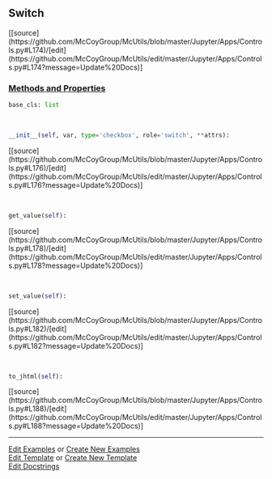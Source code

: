 ## <a id="McUtils.Jupyter.Apps.Controls.Switch">Switch</a> 
<div class="docs-source-link" markdown="1">
[[source](https://github.com/McCoyGroup/McUtils/blob/master/Jupyter/Apps/Controls.py#L174)/[edit](https://github.com/McCoyGroup/McUtils/edit/master/Jupyter/Apps/Controls.py#L174?message=Update%20Docs)]
</div>



<div class="collapsible-section">
 <div class="collapsible-section collapsible-section-header" markdown="1">
 
### <a class="collapse-link" data-toggle="collapse" href="#methods">Methods and Properties</a> <a class="float-right" data-toggle="collapse" href="#methods"><i class="fa fa-chevron-down"></i></a>

 </div>
 <div class="collapsible-section collapsible-section-body collapse" id="methods" markdown="1">

```python
base_cls: list
```
<a id="McUtils.Jupyter.Apps.Controls.Switch.__init__" class="docs-object-method">&nbsp;</a> 
```python
__init__(self, var, type='checkbox', role='switch', **attrs): 
```
<div class="docs-source-link" markdown="1">
[[source](https://github.com/McCoyGroup/McUtils/blob/master/Jupyter/Apps/Controls.py#L176)/[edit](https://github.com/McCoyGroup/McUtils/edit/master/Jupyter/Apps/Controls.py#L176?message=Update%20Docs)]
</div>

<a id="McUtils.Jupyter.Apps.Controls.Switch.get_value" class="docs-object-method">&nbsp;</a> 
```python
get_value(self): 
```
<div class="docs-source-link" markdown="1">
[[source](https://github.com/McCoyGroup/McUtils/blob/master/Jupyter/Apps/Controls.py#L178)/[edit](https://github.com/McCoyGroup/McUtils/edit/master/Jupyter/Apps/Controls.py#L178?message=Update%20Docs)]
</div>

<a id="McUtils.Jupyter.Apps.Controls.Switch.set_value" class="docs-object-method">&nbsp;</a> 
```python
set_value(self): 
```
<div class="docs-source-link" markdown="1">
[[source](https://github.com/McCoyGroup/McUtils/blob/master/Jupyter/Apps/Controls.py#L182)/[edit](https://github.com/McCoyGroup/McUtils/edit/master/Jupyter/Apps/Controls.py#L182?message=Update%20Docs)]
</div>

<a id="McUtils.Jupyter.Apps.Controls.Switch.to_jhtml" class="docs-object-method">&nbsp;</a> 
```python
to_jhtml(self): 
```
<div class="docs-source-link" markdown="1">
[[source](https://github.com/McCoyGroup/McUtils/blob/master/Jupyter/Apps/Controls.py#L188)/[edit](https://github.com/McCoyGroup/McUtils/edit/master/Jupyter/Apps/Controls.py#L188?message=Update%20Docs)]
</div>

 </div>
</div>




___

[Edit Examples](https://github.com/McCoyGroup/McUtils/edit/gh-pages/ci/examples/McUtils/Jupyter/Apps/Controls/Switch.md) or 
[Create New Examples](https://github.com/McCoyGroup/McUtils/new/gh-pages/?filename=ci/examples/McUtils/Jupyter/Apps/Controls/Switch.md) <br/>
[Edit Template](https://github.com/McCoyGroup/McUtils/edit/gh-pages/ci/docs/McUtils/Jupyter/Apps/Controls/Switch.md) or 
[Create New Template](https://github.com/McCoyGroup/McUtils/new/gh-pages/?filename=ci/docs/templates/McUtils/Jupyter/Apps/Controls/Switch.md) <br/>
[Edit Docstrings](https://github.com/McCoyGroup/McUtils/edit/master/Jupyter/Apps/Controls.py#L174?message=Update%20Docs)